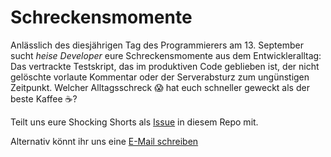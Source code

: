 # Schreckensmomente

Anlässlich des diesjährigen Tag des Programmierers am 13. September sucht _heise Developer_ eure Schreckensmomente aus dem Entwickleralltag: Das vertrackte Testskript, das im produktiven Code geblieben ist, der nicht gelöschte vorlaute Kommentar oder der Serverabsturz zum ungünstigen Zeitpunkt. Welcher Alltagsschreck 😱 hat euch schneller geweckt als der beste Kaffee ☕?

Teilt uns eure Shocking Shorts als <a href="https://github.com/ix-magazin/ShockingShorts/issues">Issue</a> in diesem Repo mit.

Alternativ könnt ihr uns eine <a href="mailto:developer@heise.de?subject=Shocking%20Shorts">E-Mail schreiben</a>
